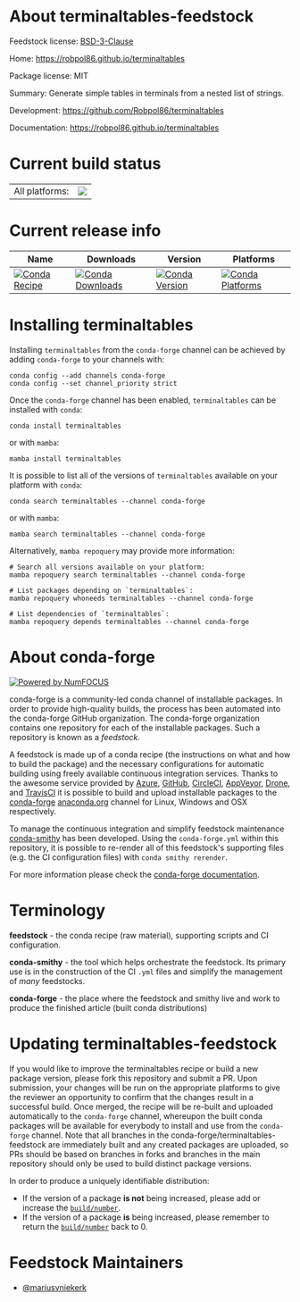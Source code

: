 About terminaltables-feedstock
==============================

Feedstock license: [BSD-3-Clause](https://github.com/conda-forge/terminaltables-feedstock/blob/main/LICENSE.txt)

Home: https://robpol86.github.io/terminaltables

Package license: MIT

Summary: Generate simple tables in terminals from a nested list of strings.

Development: https://github.com/Robpol86/terminaltables

Documentation: https://robpol86.github.io/terminaltables

Current build status
====================


<table><tr><td>All platforms:</td>
    <td>
      <a href="https://dev.azure.com/conda-forge/feedstock-builds/_build/latest?definitionId=4390&branchName=main">
        <img src="https://dev.azure.com/conda-forge/feedstock-builds/_apis/build/status/terminaltables-feedstock?branchName=main">
      </a>
    </td>
  </tr>
</table>

Current release info
====================

| Name | Downloads | Version | Platforms |
| --- | --- | --- | --- |
| [![Conda Recipe](https://img.shields.io/badge/recipe-terminaltables-green.svg)](https://anaconda.org/conda-forge/terminaltables) | [![Conda Downloads](https://img.shields.io/conda/dn/conda-forge/terminaltables.svg)](https://anaconda.org/conda-forge/terminaltables) | [![Conda Version](https://img.shields.io/conda/vn/conda-forge/terminaltables.svg)](https://anaconda.org/conda-forge/terminaltables) | [![Conda Platforms](https://img.shields.io/conda/pn/conda-forge/terminaltables.svg)](https://anaconda.org/conda-forge/terminaltables) |

Installing terminaltables
=========================

Installing `terminaltables` from the `conda-forge` channel can be achieved by adding `conda-forge` to your channels with:

```
conda config --add channels conda-forge
conda config --set channel_priority strict
```

Once the `conda-forge` channel has been enabled, `terminaltables` can be installed with `conda`:

```
conda install terminaltables
```

or with `mamba`:

```
mamba install terminaltables
```

It is possible to list all of the versions of `terminaltables` available on your platform with `conda`:

```
conda search terminaltables --channel conda-forge
```

or with `mamba`:

```
mamba search terminaltables --channel conda-forge
```

Alternatively, `mamba repoquery` may provide more information:

```
# Search all versions available on your platform:
mamba repoquery search terminaltables --channel conda-forge

# List packages depending on `terminaltables`:
mamba repoquery whoneeds terminaltables --channel conda-forge

# List dependencies of `terminaltables`:
mamba repoquery depends terminaltables --channel conda-forge
```


About conda-forge
=================

[![Powered by
NumFOCUS](https://img.shields.io/badge/powered%20by-NumFOCUS-orange.svg?style=flat&colorA=E1523D&colorB=007D8A)](https://numfocus.org)

conda-forge is a community-led conda channel of installable packages.
In order to provide high-quality builds, the process has been automated into the
conda-forge GitHub organization. The conda-forge organization contains one repository
for each of the installable packages. Such a repository is known as a *feedstock*.

A feedstock is made up of a conda recipe (the instructions on what and how to build
the package) and the necessary configurations for automatic building using freely
available continuous integration services. Thanks to the awesome service provided by
[Azure](https://azure.microsoft.com/en-us/services/devops/), [GitHub](https://github.com/),
[CircleCI](https://circleci.com/), [AppVeyor](https://www.appveyor.com/),
[Drone](https://cloud.drone.io/welcome), and [TravisCI](https://travis-ci.com/)
it is possible to build and upload installable packages to the
[conda-forge](https://anaconda.org/conda-forge) [anaconda.org](https://anaconda.org/)
channel for Linux, Windows and OSX respectively.

To manage the continuous integration and simplify feedstock maintenance
[conda-smithy](https://github.com/conda-forge/conda-smithy) has been developed.
Using the ``conda-forge.yml`` within this repository, it is possible to re-render all of
this feedstock's supporting files (e.g. the CI configuration files) with ``conda smithy rerender``.

For more information please check the [conda-forge documentation](https://conda-forge.org/docs/).

Terminology
===========

**feedstock** - the conda recipe (raw material), supporting scripts and CI configuration.

**conda-smithy** - the tool which helps orchestrate the feedstock.
                   Its primary use is in the construction of the CI ``.yml`` files
                   and simplify the management of *many* feedstocks.

**conda-forge** - the place where the feedstock and smithy live and work to
                  produce the finished article (built conda distributions)


Updating terminaltables-feedstock
=================================

If you would like to improve the terminaltables recipe or build a new
package version, please fork this repository and submit a PR. Upon submission,
your changes will be run on the appropriate platforms to give the reviewer an
opportunity to confirm that the changes result in a successful build. Once
merged, the recipe will be re-built and uploaded automatically to the
`conda-forge` channel, whereupon the built conda packages will be available for
everybody to install and use from the `conda-forge` channel.
Note that all branches in the conda-forge/terminaltables-feedstock are
immediately built and any created packages are uploaded, so PRs should be based
on branches in forks and branches in the main repository should only be used to
build distinct package versions.

In order to produce a uniquely identifiable distribution:
 * If the version of a package **is not** being increased, please add or increase
   the [``build/number``](https://docs.conda.io/projects/conda-build/en/latest/resources/define-metadata.html#build-number-and-string).
 * If the version of a package **is** being increased, please remember to return
   the [``build/number``](https://docs.conda.io/projects/conda-build/en/latest/resources/define-metadata.html#build-number-and-string)
   back to 0.

Feedstock Maintainers
=====================

* [@mariusvniekerk](https://github.com/mariusvniekerk/)

